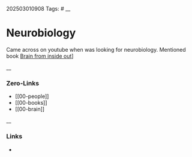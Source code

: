 202503010908
Tags: #
__
# Neurobiology

Came across on youtube when was looking for neurobiology.
Mentioned book [Brain from inside out](https://www.amazon.com.au/Brain-Inside-Out-Buzsaki/dp/0197549500)]


__
### Zero-Links
- [[00-people]]
- [[00-books]]
- [[00-brain]]

__
### Links
- 

 
 